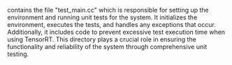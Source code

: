 contains the file "test_main.cc" which is responsible for setting up the environment and running unit tests for the system. It initializes the environment, executes the tests, and handles any exceptions that occur. Additionally, it includes code to prevent excessive test execution time when using TensorRT. This directory plays a crucial role in ensuring the functionality and reliability of the system through comprehensive unit testing.